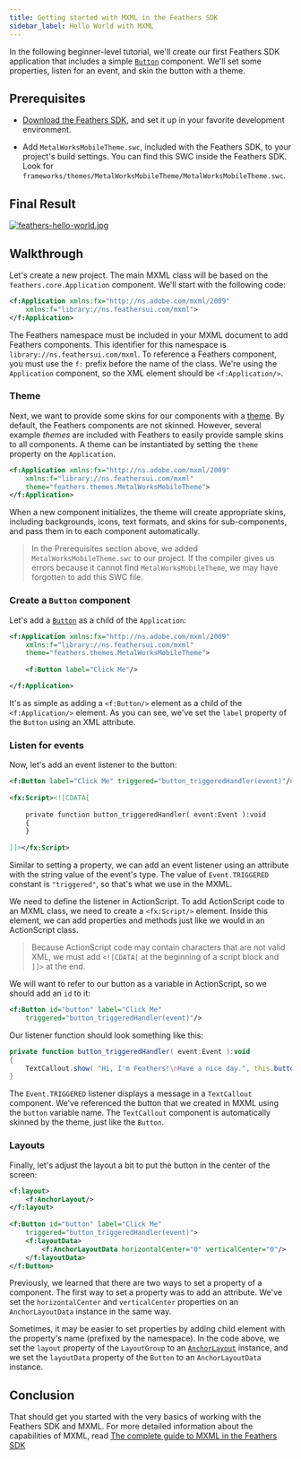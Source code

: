 ```yaml
---
title: Getting started with MXML in the Feathers SDK
sidebar_label: Hello World with MXML
---
```


In the following beginner-level tutorial, we'll create our first Feathers SDK application that includes a simple [`Button`](../button.md) component. We'll set some properties, listen for an event, and skin the button with a theme.

## Prerequisites

- [Download the Feathers SDK](./installation-instructions.md), and set it up in your favorite development environment.

- Add `MetalWorksMobileTheme.swc`, included with the Feathers SDK, to your project's build settings. You can find this SWC inside the Feathers SDK. Look for `frameworks/themes/MetalWorksMobileTheme/MetalWorksMobileTheme.swc`.

## Final Result

[![feathers-hello-world.jpg](/learn/as3-starling/images/feathers-hello-world.jpg)](https://feathersui.com/examples/hello-world/)

## Walkthrough

Let's create a new project. The main MXML class will be based on the `feathers.core.Application` component. We'll start with the following code:

```xml
<f:Application xmlns:fx="http://ns.adobe.com/mxml/2009"
    xmlns:f="library://ns.feathersui.com/mxml">
</f:Application>
```

The Feathers namespace must be included in your MXML document to add Feathers components. This identifier for this namespace is `library://ns.feathersui.com/mxml`. To reference a Feathers component, you must use the `f:` prefix before the name of the class. We're using the `Application` component, so the XML element should be `<f:Application/>`.

### Theme

Next, we want to provide some skins for our components with a [theme](../themes.md). By default, the Feathers components are not skinned. However, several example _themes_ are included with Feathers to easily provide sample skins to all components. A theme can be instantiated by setting the `theme` property on the `Application`.

```xml
<f:Application xmlns:fx="http://ns.adobe.com/mxml/2009"
    xmlns:f="library://ns.feathersui.com/mxml"
    theme="feathers.themes.MetalWorksMobileTheme">
</f:Application>
```

When a new component initializes, the theme will create appropriate skins, including backgrounds, icons, text formats, and skins for sub-components, and pass them in to each component automatically.

> In the Prerequisites section above, we added `MetalWorksMobileTheme.swc` to our project. If the compiler gives us errors because it cannot find `MetalWorksMobileTheme`, we may have forgotten to add this SWC file.

### Create a `Button` component

Let's add a [`Button`](../button.md) as a child of the `Application`:

```xml
<f:Application xmlns:fx="http://ns.adobe.com/mxml/2009"
    xmlns:f="library://ns.feathersui.com/mxml"
    theme="feathers.themes.MetalWorksMobileTheme">
 
    <f:Button label="Click Me"/>

</f:Application>
```

It's as simple as adding a `<f:Button/>` element as a child of the `<f:Application/>` element. As you can see, we've set the `label` property of the `Button` using an XML attribute.

### Listen for events

Now, let's add an event listener to the button:

```xml
<f:Button label="Click Me" triggered="button_triggeredHandler(event)"/>
 
<fx:Script><![CDATA[
 
    private function button_triggeredHandler( event:Event ):void
    {
    }
 
]]></fx:Script>
```

Similar to setting a property, we can add an event listener using an attribute with the string value of the event's type. The value of `Event.TRIGGERED` constant is `"triggered"`, so that's what we use in the MXML.

We need to define the listener in ActionScript. To add ActionScript code to an MXML class, we need to create a `<fx:Script/>` element. Inside this element, we can add properties and methods just like we would in an ActionScript class.

> Because ActionScript code may contain characters that are not valid XML, we must add `<![CDATA[` at the beginning of a script block and `]]>` at the end.

We will want to refer to our button as a variable in ActionScript, so we should add an `id` to it:

```xml
<f:Button id="button" label="Click Me"
    triggered="button_triggeredHandler(event)"/>
```

Our listener function should look something like this:

```actionscript
private function button_triggeredHandler( event:Event ):void
{
    TextCallout.show( "Hi, I'm Feathers!\nHave a nice day.", this.button );
}
```

The `Event.TRIGGERED` listener displays a message in a `TextCallout` component. We've referenced the button that we created in MXML using the `button` variable name. The `TextCallout` component is automatically skinned by the theme, just like the `Button`.

### Layouts

Finally, let's adjust the layout a bit to put the button in the center of the screen:

```xml
<f:layout>
    <f:AnchorLayout/>
</f:layout>
 
<f:Button id="button" label="Click Me"
    triggered="button_triggeredHandler(event)">
    <f:layoutData>
        <f:AnchorLayoutData horizontalCenter="0" verticalCenter="0"/>
    </f:layoutData>
</f:Button>
```

Previously, we learned that there are two ways to set a property of a component. The first way to set a property was to add an attribute. We've set the `horizontalCenter` and `verticalCenter` properties on an `AnchorLayoutData` instance in the same way.

Sometimes, it may be easier to set properties by adding child element with the property's name (prefixed by the namespace). In the code above, we set the `layout` property of the `LayoutGroup` to an [`AnchorLayout`](../anchor-layout.md) instance, and we set the `layoutData` property of the `Button` to an `AnchorLayoutData` instance.

## Conclusion

That should get you started with the very basics of working with the Feathers SDK and MXML. For more detailed information about the capabilities of MXML, read [The complete guide to MXML in the Feathers SDK](./mxml.md)
